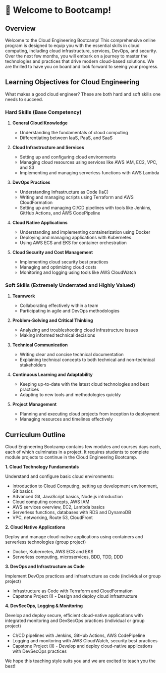 # 🚀 Welcome to Bootcamp!

## Overview

Welcome to the Cloud Engineering Bootcamp! This comprehensive online program is designed to equip you with the essential skills in cloud computing, including cloud infrastructure, services, DevOps, and security. Over the next few months, you will embark on a journey to master the technologies and practices that drive modern cloud-based solutions. We are thrilled to have you on board and look forward to seeing your progress.

## Learning Objectives for Cloud Engineering

What makes a good cloud engineer? These are both hard and soft skills one needs to succeed.

### Hard Skills (Base Competency)

1. **General Cloud Knowledge**
   - Understanding the fundamentals of cloud computing
   - Differentiating between IaaS, PaaS, and SaaS

2. **Cloud Infrastructure and Services**
   - Setting up and configuring cloud environments
   - Managing cloud resources using services like AWS IAM, EC2, VPC, and S3
   - Implementing and managing serverless functions with AWS Lambda

3. **DevOps Practices**
   - Understanding Infrastructure as Code (IaC)
   - Writing and managing scripts using Terraform and AWS CloudFormation
   - Setting up and managing CI/CD pipelines with tools like Jenkins, GitHub Actions, and AWS CodePipeline

4. **Cloud Native Applications**
   - Understanding and implementing containerization using Docker
   - Deploying and managing applications with Kubernetes
   - Using AWS ECS and EKS for container orchestration

5. **Cloud Security and Cost Management**
   - Implementing cloud security best practices
   - Managing and optimizing cloud costs
   - Monitoring and logging using tools like AWS CloudWatch

### Soft Skills (Extremely Underrated and Highly Valued)

1. **Teamwork**
   - Collaborating effectively within a team
   - Participating in agile and DevOps methodologies

2. **Problem-Solving and Critical Thinking**
   - Analyzing and troubleshooting cloud infrastructure issues
   - Making informed technical decisions

3. **Technical Communication**
   - Writing clear and concise technical documentation
   - Explaining technical concepts to both technical and non-technical stakeholders

4. **Continuous Learning and Adaptability**
   - Keeping up-to-date with the latest cloud technologies and best practices
   - Adapting to new tools and methodologies quickly

5. **Project Management**
   - Planning and executing cloud projects from inception to deployment
   - Managing resources and timelines effectively

## Curriculum Outline
Cloud Engineering Bootcamp contains few modules and courses days each, each of which culminates in a project. It requires students to complete module projects to continue in the Cloud Engineering Bootcamp.

**1. Cloud Technology Fundamentals**

Understand and configure basic cloud environments:
- Introduction to Cloud Computing, setting up development environment, Git basics
- Advanced Git, JavaScript basics, Node.js introduction
- Cloud computing concepts, AWS IAM
- AWS services overview, EC2, Lambda basics
- Serverless functions, databases with RDS and DynamoDB
- VPC, networking, Route 53, CloudFront

**2. Cloud Native Applications**

Deploy and manage cloud-native applications using containers and serverless technologies (group project)
- Docker, Kubernetes, AWS ECS and EKS
- Serverless computing, microservices, BDD, TDD, DDD

**3. DevOps and Infrastructure as Code**

Implement DevOps practices and infrastructure as code (individual or group project)
- Infrastructure as Code with Terraform and CloudFormation
- Capstone Project (I) - Design and deploy cloud infrastructure

**4. DevSecOps, Logging & Monitoring**

Develop and deploy secure, efficient cloud-native applications with integrated monitoring and DevSecOps practices (individual or group project)
- CI/CD pipelines with Jenkins, GitHub Actions, AWS CodePipeline
- Logging and monitoring with AWS CloudWatch, security best practices
- Capstone Project (II) - Develop and deploy cloud-native applications with DevSecOps practices


We hope this teaching style suits you and we are excited to teach you the best!
